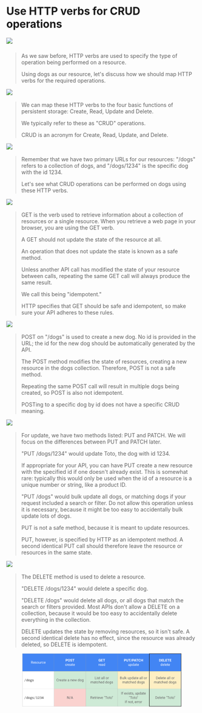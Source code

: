 # Use HTTP verbs for CRUD operations

![](../.gitbook/assets/CRUD\_1.png)

####

> As we saw before, HTTP verbs are used to specify the type of operation being performed on a resource.
>
> Using dogs as our resource, let's discuss how we should map HTTP verbs for the required operations.

![](../.gitbook/assets/CRUD\_2.png)

> We can map these HTTP verbs to the four basic functions of persistent storage: Create, Read, Update and Delete.
>
> We typically refer to these as "CRUD" operations.
>
> CRUD is an acronym for Create, Read, Update, and Delete.

![](../.gitbook/assets/CRUD\_3.png)

> Remember that we have two primary URLs for our resources: "/dogs" refers to a collection of dogs, and "/dogs/1234" is the specific dog with the id 1234.
>
> Let's see what CRUD operations can be performed on dogs using these HTTP verbs.

![](../.gitbook/assets/CRUD\_4.png)

> GET is the verb used to retrieve information about a collection of resources or a single resource. When you retrieve a web page in your browser, you are using the GET verb.
>
> A GET should not update the state of the resource at all.
>
> An operation that does not update the state is known as a safe method.
>
> Unless another API call has modified the state of your resource between calls, repeating the same GET call will always produce the same result.
>
> We call this being "idempotent."
>
> HTTP specifies that GET should be safe and idempotent, so make sure your API adheres to these rules.

![](../.gitbook/assets/CRUD\_5.png)

> POST on "/dogs" is used to create a new dog. No id is provided in the URL; the id for the new dog should be automatically generated by the API.
>
> The POST method modifies the state of resources, creating a new resource in the dogs collection. Therefore, POST is not a safe method.
>
> Repeating the same POST call will result in multiple dogs being created, so POST is also not idempotent.
>
> POSTing to a specific dog by id does not have a specific CRUD meaning.

![](../.gitbook/assets/CRUD\_6.png)

> For update, we have two methods listed: PUT and PATCH. We will focus on the differences between PUT and PATCH later.
>
> "PUT /dogs/1234" would update Toto, the dog with id 1234.
>
> If appropriate for your API, you can have PUT create a new resource with the specified id if one doesn't already exist. This is somewhat rare: typically this would only be used when the id of a resource is a unique number or string, like a product ID.
>
> "PUT /dogs" would bulk update all dogs, or matching dogs if your request included a search or filter. Do not allow this operation unless it is necessary, because it might be too easy to accidentally bulk update lots of dogs.
>
> PUT is not a safe method, because it is meant to update resources.
>
> PUT, however, is specified by HTTP as an idempotent method. A second identical PUT call should therefore leave the resource or resources in the same state.

![](../.gitbook/assets/CRED\_9.png)

> The DELETE method is used to delete a resource.
>
> "DELETE /dogs/1234" would delete a specific dog.
>
> "DELETE /dogs" would delete all dogs, or all dogs that match the search or filters provided. Most APIs don't allow a DELETE on a collection, because it would be too easy to accidentally delete everything in the collection.
>
> DELETE updates the state by removing resources, so it isn't safe. A second identical delete has no effect, since the resource was already deleted, so DELETE is idempotent.

<figure><img src="../.gitbook/assets/image.png" alt=""><figcaption></figcaption></figure>
